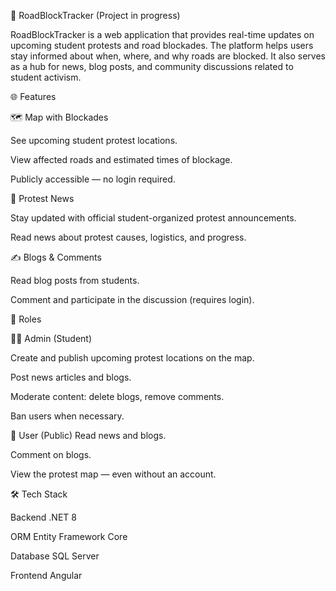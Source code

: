 🚧 RoadBlockTracker (Project in progress) <br />

RoadBlockTracker is a web application that provides real-time updates on upcoming student protests and road blockades. The platform helps users stay informed about when, where, and why roads are blocked. It also serves as a hub for news, blog posts, and community discussions related to student activism. <br />

🌐 Features <br />

🗺️ Map with Blockades <br />

See upcoming student protest locations. <br />

View affected roads and estimated times of blockage. <br />

Publicly accessible — no login required. <br />

📰 Protest News <br />

Stay updated with official student-organized protest announcements. <br />

Read news about protest causes, logistics, and progress. <br />

✍️ Blogs & Comments <br />

Read blog posts from students. <br />

Comment and participate in the discussion (requires login). <br />

👥 Roles <br />

🧑‍🎓 Admin (Student) <br />

Create and publish upcoming protest locations on the map.

Post news articles and blogs.

Moderate content: delete blogs, remove comments.

Ban users when necessary.

👤 User (Public)
Read news and blogs.

Comment on blogs.

View the protest map — even without an account.

🛠️ Tech Stack <br />

Backend	.NET 8

ORM	Entity Framework Core

Database	SQL Server

Frontend	Angular

